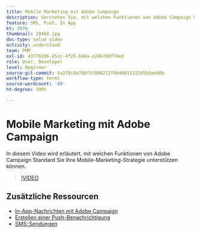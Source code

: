 ```yaml
---
title: Mobile Marketing mit Adobe Campaign
description: Verstehen Sie, mit welchen Funktionen von Adobe Campaign Standard Sie Ihre Mobile-Marketing-Strategie unterstützen können.
feature: SMS, Push, In App
kt: 3976
thumbnail: 29468.jpg
doc-type: value video
activity: understand
team: PMM
exl-id: 4377b2d6-e5cc-4f25-b40a-e24b7ddf74ed
role: User, Developer
level: Beginner
source-git-commit: 5a2f8c9a78bf5100b272f9b4461131545b3aeb8b
workflow-type: tm+mt
source-wordcount: '49'
ht-degree: 100%

---
```


# Mobile Marketing mit Adobe Campaign

In diesem Video wird erläutert, mit welchen Funktionen von Adobe Campaign Standard Sie Ihre Mobile-Marketing-Strategie unterstützen können.

>[!VIDEO](https://video.tv.adobe.com/v/29468?quality=12)

## Zusätzliche Ressourcen

* [In-App-Nachrichten mit Adobe Campaign](/help/communication-channels/mobile/in-app/in-app-message-overview.md)
* [Erstellen einer Push-Benachrichtigung](/help/communication-channels/mobile/push-notifications/creating-a-push-notification.md)
* [SMS-Sendungen](/help/communication-channels/mobile/sms/sms-delivery.md)
